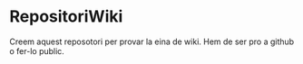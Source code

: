 # RepositoriWiki
Creem aquest reposotori per provar la eina de wiki. Hem de ser pro a github o fer-lo public.
